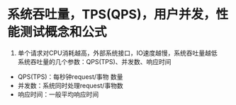 # 系统吞吐量，TPS(QPS)，用户并发，性能测试概念和公式  
1. 单个请求对CPU消耗越高，外部系统接口，IO速度越慢，系统吞吐量越低  
系统吞吐量的几个参数：QPS(TPS)、并发数、响应时间  
- QPS(TPS)：每秒钟request/事物 数量  
- 并发数：系统同时处理request/事物数  
- 响应时间：一般平均响应时间  

